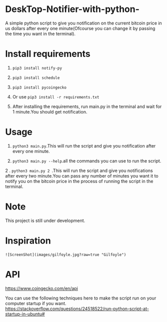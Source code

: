 # DeskTop-Notifier-with-python-

A simple python script to give you notification on the current bitcoin price in us dollars after every one minute(Ofcourse you can change it by passing the time you want in the terminal).



# Install requirements
1.  `pip3 install notify-py`
2. `pip3 install schedule`
3. `pip3 install pycoingecko`

4. Or use  `pip3 install -r requirements.txt`

5. After installing the requirements, run main.py in the terminal and wait for 1 minute.You should get notification.

# Usage
1. `python3 main.py`.This will run the script and give you notification after every one minute.

2. `python3 main.py --help`.all the commands you can use to run the script.

2 . `python3 main.py 2 `.This will run the script and give you notifications after every two minute.You can pass any number of minutes you want it to notify you on the bitcoin price in the process of running the script in the terminal.

 # Note
 This project is still under development.

 # Inspiration
    ![ScreenShot](images/gilfoyle.jpg?raw=true "Gilfoyle")

 # API
 https://www.coingecko.com/en/api

You can use the following techniques here to make the script run on your computer startup if you want.
https://stackoverflow.com/questions/24518522/run-python-script-at-startup-in-ubuntu#
